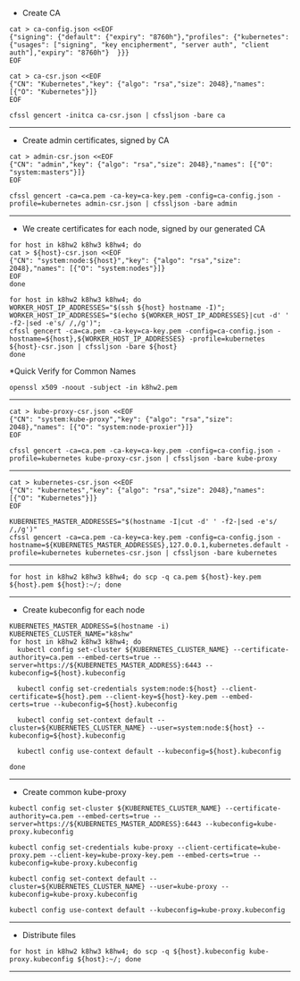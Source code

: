 * Create CA
~~~
cat > ca-config.json <<EOF
{"signing": {"default": {"expiry": "8760h"},"profiles": {"kubernetes": {"usages": ["signing", "key encipherment", "server auth", "client auth"],"expiry": "8760h"}	}}}
EOF
~~~

~~~
cat > ca-csr.json <<EOF
{"CN": "Kubernetes","key": {"algo": "rsa","size": 2048},"names": [{"O": "Kubernetes"}]}
EOF
~~~


~~~
cfssl gencert -initca ca-csr.json | cfssljson -bare ca
~~~

--------------------------

* Create admin certificates, signed by CA

~~~
cat > admin-csr.json <<EOF
{"CN": "admin","key": {"algo": "rsa","size": 2048},"names": [{"O": "system:masters"}]}
EOF
~~~

~~~
cfssl gencert -ca=ca.pem -ca-key=ca-key.pem -config=ca-config.json -profile=kubernetes admin-csr.json | cfssljson -bare admin
~~~
--------------------------

* We create certificates for each node, signed by our generated CA

~~~
for host in k8hw2 k8hw3 k8hw4; do 
cat > ${host}-csr.json <<EOF
{"CN": "system:node:${host}","key": {"algo": "rsa","size": 2048},"names": [{"O": "system:nodes"}]}
EOF
done
~~~

~~~
for host in k8hw2 k8hw3 k8hw4; do 
WORKER_HOST_IP_ADDRESSES="$(ssh ${host} hostname -I)";
WORKER_HOST_IP_ADDRESSES="$(echo ${WORKER_HOST_IP_ADDRESSES}|cut -d' ' -f2-|sed -e's/ /,/g')";
cfssl gencert -ca=ca.pem -ca-key=ca-key.pem -config=ca-config.json -hostname=${host},${WORKER_HOST_IP_ADDRESSES} -profile=kubernetes ${host}-csr.json | cfssljson -bare ${host}
done
~~~

*Quick Verify for Common Names
~~~
openssl x509 -noout -subject -in k8hw2.pem
~~~
----------------------------------
~~~
cat > kube-proxy-csr.json <<EOF
{"CN": "system:kube-proxy","key": {"algo": "rsa","size": 2048},"names": [{"O": "system:node-proxier"}]}
EOF
~~~

~~~
cfssl gencert -ca=ca.pem -ca-key=ca-key.pem -config=ca-config.json -profile=kubernetes kube-proxy-csr.json | cfssljson -bare kube-proxy
~~~

-----------------------------------

~~~
cat > kubernetes-csr.json <<EOF
{"CN": "kubernetes","key": {"algo": "rsa","size": 2048},"names": [{"O": "Kubernetes"}]}
EOF
~~~

~~~
KUBERNETES_MASTER_ADDRESSES="$(hostname -I|cut -d' ' -f2-|sed -e's/ /,/g')"
cfssl gencert -ca=ca.pem -ca-key=ca-key.pem -config=ca-config.json -hostname=${KUBERNETES_MASTER_ADDRESSES},127.0.0.1,kubernetes.default -profile=kubernetes kubernetes-csr.json | cfssljson -bare kubernetes
~~~

-----------------------------------
~~~
for host in k8hw2 k8hw3 k8hw4; do scp -q ca.pem ${host}-key.pem ${host}.pem ${host}:~/; done
~~~
----------------------------------

* Create kubeconfig for each node

~~~
KUBERNETES_MASTER_ADDRESS=$(hostname -i)
KUBERNETES_CLUSTER_NAME="k8shw"
for host in k8hw2 k8hw3 k8hw4; do
  kubectl config set-cluster ${KUBERNETES_CLUSTER_NAME} --certificate-authority=ca.pem --embed-certs=true --server=https://${KUBERNETES_MASTER_ADDRESS}:6443 --kubeconfig=${host}.kubeconfig

  kubectl config set-credentials system:node:${host} --client-certificate=${host}.pem --client-key=${host}-key.pem --embed-certs=true --kubeconfig=${host}.kubeconfig

  kubectl config set-context default --cluster=${KUBERNETES_CLUSTER_NAME} --user=system:node:${host} --kubeconfig=${host}.kubeconfig

  kubectl config use-context default --kubeconfig=${host}.kubeconfig

done
~~~

----------------------------------

* Create common kube-proxy

~~~
kubectl config set-cluster ${KUBERNETES_CLUSTER_NAME} --certificate-authority=ca.pem --embed-certs=true --server=https://${KUBERNETES_MASTER_ADDRESS}:6443 --kubeconfig=kube-proxy.kubeconfig

kubectl config set-credentials kube-proxy --client-certificate=kube-proxy.pem --client-key=kube-proxy-key.pem --embed-certs=true --kubeconfig=kube-proxy.kubeconfig

kubectl config set-context default --cluster=${KUBERNETES_CLUSTER_NAME} --user=kube-proxy --kubeconfig=kube-proxy.kubeconfig

kubectl config use-context default --kubeconfig=kube-proxy.kubeconfig

~~~
-----------------------------------

* Distribute files

~~~
for host in k8hw2 k8hw3 k8hw4; do scp -q ${host}.kubeconfig kube-proxy.kubeconfig ${host}:~/; done
~~~

-----------------------------------
